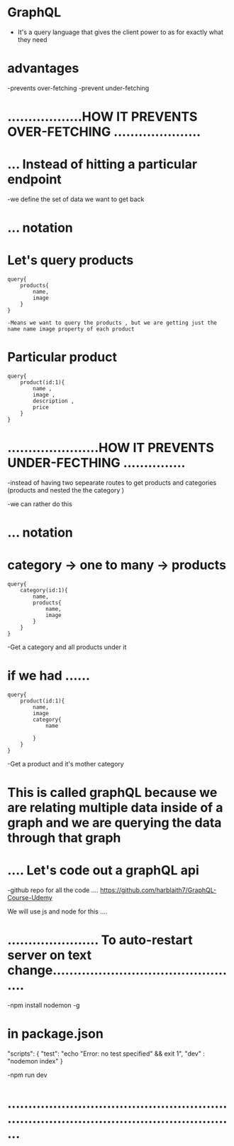 # GraphQL

- It's a query language that gives the client power to as for exactly what they need

# advantages

-prevents over-fetching
-prevent under-fetching

# ..................HOW IT PREVENTS OVER-FETCHING .....................

# ... Instead of hitting a particular endpoint

-we define the set of data we want to get back

# ... notation

# Let's query products

    query{
        products{
            name,
            image
        }
    }

    -Means we want to query the products , but we are getting just the name name image property of each product

# Particular product

    query{
        product(id:1){
            name ,
            image ,
            description ,
            price
        }
    }

# ......................HOW IT PREVENTS UNDER-FECTHING ...............

-instead of having two sepearate routes to get products and categories
(products and nested the the category )

-we can rather do this

# ... notation

# category -> one to many -> products

    query{
        category(id:1){
            name,
            products{
                name,
                image
            }
        }
    }

-Get a category and all products under it

# if we had ......

    query{
        product(id:1){
            name,
            image
            category{
                name

            }
        }
    }

-Get a product and it's mother category

# This is called graphQL because we are relating multiple data inside of a graph and we are querying the data through that graph

# .... Let's code out a graphQL api

-github repo for all the code .... https://github.com/harblaith7/GraphQL-Course-Udemy

We will use js and node for this ....

# ...................... To auto-restart server on text change..............................................

-npm install nodemon -g

# in package.json

"scripts": {
"test": "echo \"Error: no test specified\" && exit 1",
"dev" : "nodemon index"
}

-npm run dev

# .............................................................................................................




